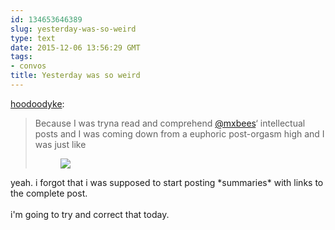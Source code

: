 ```yaml
---
id: 134653646389
slug: yesterday-was-so-weird
type: text
date: 2015-12-06 13:56:29 GMT
tags:
- convos
title: Yesterday was so weird
---
```

<p><a class="tumblr_blog" href="http://hoodoodyke.tumblr.com/post/134653436934">hoodoodyke</a>:</p>
<blockquote>
<p><p>Because I was tryna read and comprehend <a class="tumblelog" href="http://tmblr.co/mQ1cxfcq2fduTOMS6HL6Uvw">@mxbees</a>‘ intellectual posts and I was coming down from a euphoric post-orgasm high and I was just like</p>
<figure class="tmblr-full" data-orig-height="374" data-orig-width="500"><img src="https://41.media.tumblr.com/efe0fabd3745e2580b4c8fc2cdaee1cd/tumblr_inline_nyxvrwwCkk1qfzb2v_540.jpg" data-orig-height="374" data-orig-width="500"></figure></p>
</blockquote>

<p>yeah. i forgot that i was supposed to start posting *summaries* with links to the complete post. <br/><br/>i'm going to try and correct that today.</p>